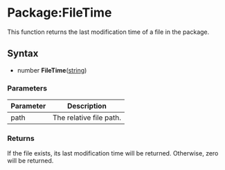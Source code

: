 # Package:FileTime

This function returns the last modification time of a file in the package.

## Syntax

- number **FileTime**([string](https://www.lua.org/manual/5.4/manual.html#6.4))

### Parameters

| Parameter | Description |
|---|---|
| path | The relative file path. |

### Returns

If the file exists, its last modification time will be returned. Otherwise, zero will be returned.
